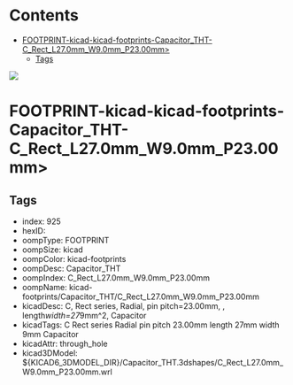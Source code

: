



Contents
========

* [FOOTPRINT-kicad-kicad-footprints-Capacitor_THT-C_Rect_L27.0mm_W9.0mm_P23.00mm>](#footprint-kicad-kicad-footprints-capacitor_tht-c_rect_l270mm_w90mm_p2300mm)
	* [Tags](#tags)
  
![][im]
# FOOTPRINT-kicad-kicad-footprints-Capacitor_THT-C_Rect_L27.0mm_W9.0mm_P23.00mm>

## Tags

- index: 925
- hexID: 
- oompType: FOOTPRINT
- oompSize: kicad
- oompColor: kicad-footprints
- oompDesc: Capacitor_THT
- oompIndex: C_Rect_L27.0mm_W9.0mm_P23.00mm
- oompName: kicad-footprints/Capacitor_THT/C_Rect_L27.0mm_W9.0mm_P23.00mm
- kicadDesc: C, Rect series, Radial, pin pitch=23.00mm, , length*width=27*9mm^2, Capacitor
- kicadTags: C Rect series Radial pin pitch 23.00mm  length 27mm width 9mm Capacitor
- kicadAttr: through_hole
- kicad3DModel: ${KICAD6_3DMODEL_DIR}/Capacitor_THT.3dshapes/C_Rect_L27.0mm_W9.0mm_P23.00mm.wrl



[im]: image.png
